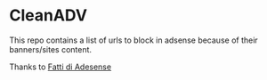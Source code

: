 # CleanADV
This repo contains a list of urls to block in adsense because of their banners/sites content.

Thanks to [Fatti di Adesense](https://www.facebook.com/groups/1503353409936684/)
